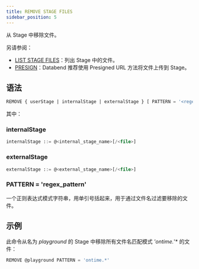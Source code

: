 ```yaml
---
title: REMOVE STAGE FILES
sidebar_position: 5
---
```


从 Stage 中移除文件。

另请参阅：

- [LIST STAGE FILES](04-ddl-list-stage.md)：列出 Stage 中的文件。
- [PRESIGN](presign.md)：Databend 推荐使用 Presigned URL 方法将文件上传到 Stage。

## 语法

```sql
REMOVE { userStage | internalStage | externalStage } [ PATTERN = '<regex_pattern>' ]
```
其中：

### internalStage

```sql
internalStage ::= @<internal_stage_name>[/<file>]
```

### externalStage

```sql
externalStage ::= @<external_stage_name>[/<file>]
```

### PATTERN = 'regex_pattern'

一个正则表达式模式字符串，用单引号括起来，用于通过文件名过滤要移除的文件。

## 示例

此命令从名为 *playground* 的 Stage 中移除所有文件名匹配模式 *'ontime.*'* 的文件：

```sql
REMOVE @playground PATTERN = 'ontime.*'
```